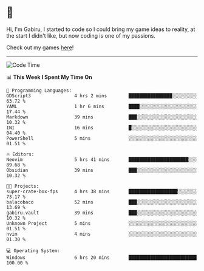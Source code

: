 # 🐀

Hi, I'm Gabiru, I started to code so I could bring my game ideas to reality, at the start I didn't like, but now coding is one of my passions.

Check out my games [here](https://gabiru.art/projetos/)!

---

<!--START_SECTION:waka-->
![Code Time](http://img.shields.io/badge/Code%20Time-417%20hrs%202%20mins-blue)

📊 **This Week I Spent My Time On** 

```text
💬 Programming Languages: 
GDScript3                4 hrs 2 mins        ████████████████░░░░░░░░░   63.72 % 
YAML                     1 hr 6 mins         ████░░░░░░░░░░░░░░░░░░░░░   17.44 % 
Markdown                 39 mins             ███░░░░░░░░░░░░░░░░░░░░░░   10.32 % 
INI                      16 mins             █░░░░░░░░░░░░░░░░░░░░░░░░   04.40 % 
PowerShell               5 mins              ░░░░░░░░░░░░░░░░░░░░░░░░░   01.51 % 

🔥 Editors: 
Neovim                   5 hrs 41 mins       ██████████████████████░░░   89.68 % 
Obsidian                 39 mins             ███░░░░░░░░░░░░░░░░░░░░░░   10.32 % 

🐱‍💻 Projects: 
super-crate-box-fps      4 hrs 38 mins       ██████████████████░░░░░░░   73.17 % 
balacobaco               52 mins             ███░░░░░░░░░░░░░░░░░░░░░░   13.69 % 
gabiru.vault             39 mins             ███░░░░░░░░░░░░░░░░░░░░░░   10.32 % 
Unknown Project          5 mins              ░░░░░░░░░░░░░░░░░░░░░░░░░   01.51 % 
nvim                     4 mins              ░░░░░░░░░░░░░░░░░░░░░░░░░   01.30 % 

💻 Operating System: 
Windows                  6 hrs 20 mins       █████████████████████████   100.00 % 
```


<!--END_SECTION:waka-->
